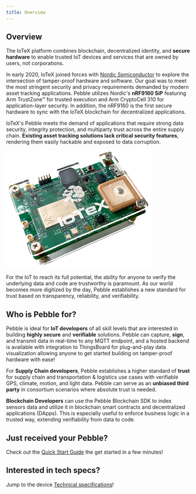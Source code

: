 ```yaml
---
title: Overview
---
```


## Overview

The IoTeX platform combines blockchain, decentralized identity, and **secure hardware** to enable trusted IoT devices and services that are owned by users, not corporations.

In early 2020, IoTeX joined forces with [Nordic Semiconductor](https://www.nordicsemi.com) to explore the intersection of tamper-proof hardware and software. Our goal was to meet the most stringent security and privacy requirements demanded by modern asset tracking applications. Pebble utilizes Nordic's **nRF9160 SiP** featuring Arm TrustZone™ for trusted execution and Arm CryptoCell 310 for application-layer security. In addition, the nRF9160 is the first secure hardware to sync with the IoTeX blockchain for decentralized applications.

IoTeX's Pebble meets the demand of applications that require strong data security, integrity protection, and multiparty trust across the entire supply chain. **Existing asset tracking solutions lack critical security features**, rendering them easily hackable and exposed to data corruption.

![](/img/developer/pebble.png)

For the IoT to reach its full potential, the ability for anyone to verify the underlying data and code are trustworthy is paramount. As our world becomes more digitized by the day, Pebble establishes a new standard for trust based on transparency, reliability, and verifiability.

## Who is Pebble for?

Pebble is ideal for **IoT developers** of all skill levels that are interested in building **highly secure** and **verifiable** solutions. Pebble can capture, **sign**, and transmit data in real-time to any MQTT endpoint, and a hosted backend is available with integration to ThingsBoard for plug-and-play data visualization allowing anyone to get started building on tamper-proof hardware with ease!

For **Supply Chain developers**, Pebble establishes a higher standard of **trust** for supply chain and transportation & logistics use cases with verifiable GPS, climate, motion, and light data. Pebble can serve as an **unbiased third party** in consortium scenarios where absolute trust is needed.

**Blockchain Developers** can use the Pebble Blockchain SDK to index sensors data and utilize it in blockchain smart contracts and decentralized applications (DApps). This is especially useful to enforce business logic in a trusted way, extending verifiability from data to code.

## Just received your Pebble?

Check out the [Quick Start Guide](pebble-quick-start) the get started in a few minutes!

## Interested in tech specs?

Jump to the device [Technical specifications](pebble-data-specs)!
